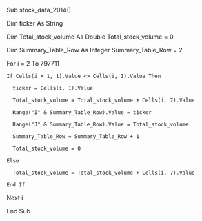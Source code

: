 Sub stock_data_2014()

  Dim ticker As String
  
  Dim Total_stock_volume As Double
  Total_stock_volume = 0
  
  Dim Summary_Table_Row As Integer
  Summary_Table_Row = 2

  For i = 2 To 797711

    If Cells(i + 1, 1).Value <> Cells(i, 1).Value Then

      ticker = Cells(i, 1).Value

      Total_stock_volume = Total_stock_volume + Cells(i, 7).Value

      Range("I" & Summary_Table_Row).Value = ticker

      Range("J" & Summary_Table_Row).Value = Total_stock_volume

      Summary_Table_Row = Summary_Table_Row + 1
      
      Total_stock_volume = 0

    Else

      Total_stock_volume = Total_stock_volume + Cells(i, 7).Value

    End If

  Next i

End Sub
